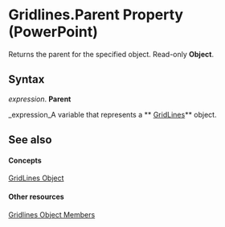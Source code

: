 
# Gridlines.Parent Property (PowerPoint)

Returns the parent for the specified object. Read-only  **Object**.


## Syntax

 _expression_. **Parent**

 _expression_A variable that represents a  ** [GridLines](10b45c4c-05a3-f722-15ca-ad0242625edb.md)** object.


## See also


#### Concepts


 [GridLines Object](10b45c4c-05a3-f722-15ca-ad0242625edb.md)
#### Other resources


 [Gridlines Object Members](17a47519-4ccb-dee1-5c9f-a8c0fad01890.md)
